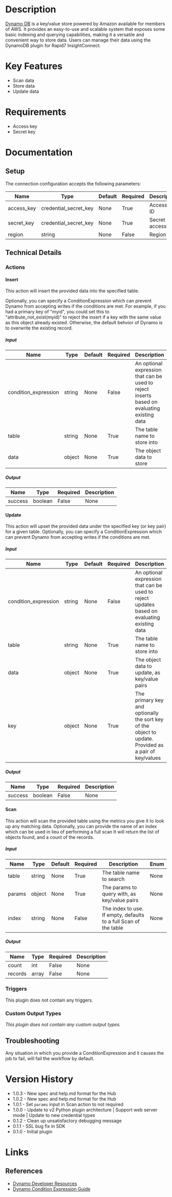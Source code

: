 # Description

[Dynamo DB](https://aws.amazon.com/dynamodb/) is a key/value store powered by Amazon available for members
of AWS. It provides an easy-to-use and scalable system that exposes some basic indexing and querying capabilities,
making it a versatile and convenient way to store data. Users can manage their data using the DynamoDB plugin for
Rapid7 InsightConnect.

# Key Features

* Scan data
* Store data
* Update data

# Requirements

* Access key
* Secret key

# Documentation

## Setup

The connection configuration accepts the following parameters:

|Name|Type|Default|Required|Description|Enum|
|----|----|-------|--------|-----------|----|
|access_key|credential_secret_key|None|True|Access key ID|None|
|secret_key|credential_secret_key|None|True|Secret access key|None|
|region|string|None|False|Region|None|

## Technical Details

### Actions

#### Insert

This action will insert the provided data into the specified table.

Optionally, you can specify a ConditionExpression which can prevent Dynamo from accepting writes if the conditions
are met. For example, if you had a primary key of "myid", you could set this to "attribute_not_exist(myid)" to reject
the insert if a key with the same value as this object already existed. Otherwise, the default behvior of Dynamo is to
overwrite the existing record.

##### Input

|Name|Type|Default|Required|Description|Enum|
|----|----|-------|--------|-----------|----|
|condition_expression|string|None|False|An optional expression that can be used to reject inserts based on evaluating existing data|None|
|table|string|None|True|The table name to store into|None|
|data|object|None|True|The object data to store|None|

##### Output

|Name|Type|Required|Description|
|----|----|--------|-----------|
|success|boolean|False|None|

#### Update

This action will upset the provided data under the specified key (or key pair) for a given table.
Optionally, you can specify a ConditionExpression which can prevent Dynamo from accepting writes if the conditions
are met.

##### Input

|Name|Type|Default|Required|Description|Enum|
|----|----|-------|--------|-----------|----|
|condition_expression|string|None|False|An optional expression that can be used to reject updates based on evaluating existing data|None|
|table|string|None|True|The table name to store into|None|
|data|object|None|True|The object data to update, as key/value pairs|None|
|key|object|None|True|The primary key and optionally the sort key of the object to update. Provided as a pair of key/values|None|

##### Output

|Name|Type|Required|Description|
|----|----|--------|-----------|
|success|boolean|False|None|

#### Scan

This action will scan the provided table using the metrics you give it to look up any matching data.
Optionally, you can provide the name of an index which can be used in lieu of performing a full scan
It will return the list of objects found, and a count of the records.

##### Input

|Name|Type|Default|Required|Description|Enum|
|----|----|-------|--------|-----------|----|
|table|string|None|True|The table name to search|None|
|params|object|None|True|The params to query with, as key/value pairs|None|
|index|string|None|False|The index to use. If empty, defaults to a full Scan of the table|None|

##### Output

|Name|Type|Required|Description|
|----|----|--------|-----------|
|count|int|False|None|
|records|array|False|None|

### Triggers

This plugin does not contain any triggers.

### Custom Output Types

_This plugin does not contain any custom output types._

## Troubleshooting

Any situation in which you provide a ConditionExpression and it causes the job to fail, will fail the workflow by default.

# Version History

* 1.0.3 - New spec and help.md format for the Hub
* 1.0.2 - New spec and help.md format for the Hub
* 1.0.1 - Set `params` input in Scan action to not required
* 1.0.0 - Update to v2 Python plugin architecture | Support web server mode | Update to new credential types
* 0.1.2 - Clean up unsatisfactory debugging message
* 0.1.1 - SSL bug fix in SDK
* 0.1.0 - Initial plugin

# Links

## References

* [Dynamo Developer Resources](https://aws.amazon.com/dynamodb/developer-resources/)
* [Dynamo Condition Expression Guide](http://docs.aws.amazon.com/amazondynamodb/latest/developerguide/Expressions.SpecifyingConditions.html#ConditionExpressionReference)

